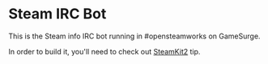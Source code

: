 # Steam IRC Bot

This is the Steam info IRC bot running in #opensteamworks on GameSurge.

In order to build it, you'll need to check out [SteamKit2][1] tip.

  [1]: https://bitbucket.org/VoiDeD/steamre